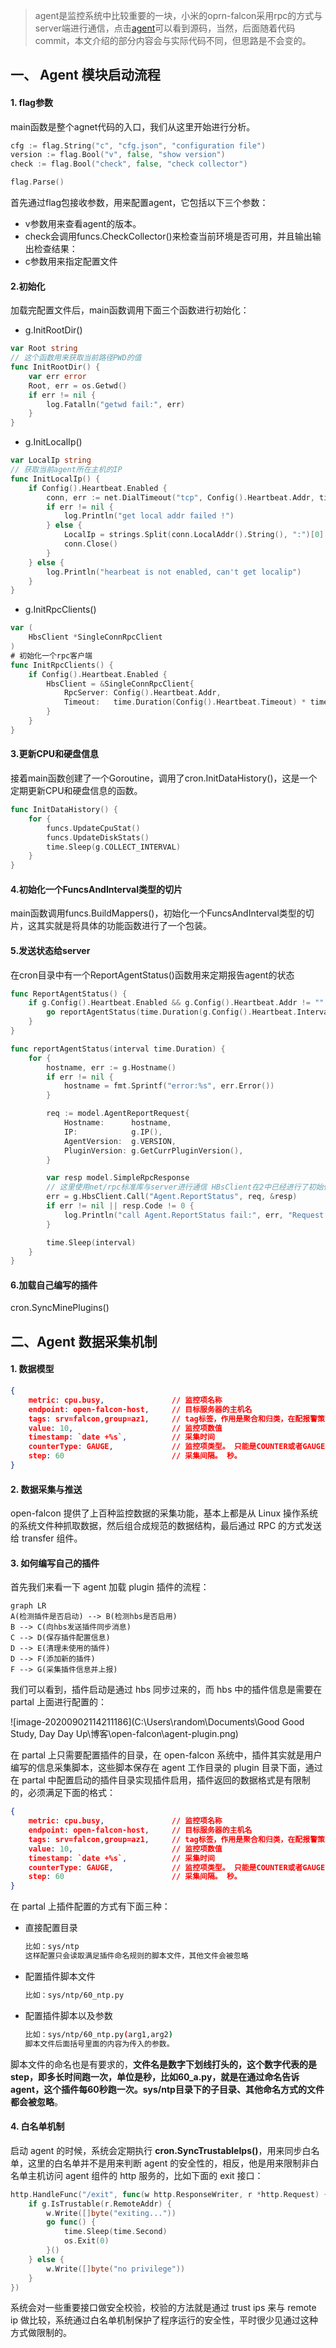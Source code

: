 >agent是监控系统中比较重要的一块，小米的oprn-falcon采用rpc的方式与server端进行通信，点击[agent](https://github.com/open-falcon/falcon-plus/tree/master/modules/agent)可以看到源码，当然，后面随着代码commit，本文介绍的部分内容会与实际代码不同，但思路是不会变的。

## 一、 Agent 模块启动流程
#### 1. flag参数
main函数是整个agnet代码的入口，我们从这里开始进行分析。
```go
cfg := flag.String("c", "cfg.json", "configuration file")
version := flag.Bool("v", false, "show version")
check := flag.Bool("check", false, "check collector")

flag.Parse()
```
首先通过flag包接收参数，用来配置agent，它包括以下三个参数：
- v参数用来查看agent的版本。
- check会调用funcs.CheckCollector()来检查当前环境是否可用，并且输出输出检查结果：
- c参数用来指定配置文件
#### 2.初始化
加载完配置文件后，main函数调用下面三个函数进行初始化：
-	g.InitRootDir()  
```go
var Root string
// 这个函数用来获取当前路径PWD的值
func InitRootDir() {
	var err error
	Root, err = os.Getwd()
	if err != nil {
		log.Fatalln("getwd fail:", err)
	}
}
```
-	g.InitLocalIp()
```go
var LocalIp string
// 获取当前agent所在主机的IP
func InitLocalIp() {
	if Config().Heartbeat.Enabled {
		conn, err := net.DialTimeout("tcp", Config().Heartbeat.Addr, time.Second*10)
		if err != nil {
			log.Println("get local addr failed !")
		} else {
			LocalIp = strings.Split(conn.LocalAddr().String(), ":")[0]
			conn.Close()
		}
	} else {
		log.Println("hearbeat is not enabled, can't get localip")
	}
}
```
-	g.InitRpcClients()
```go
var (
	HbsClient *SingleConnRpcClient
)
# 初始化一个rpc客户端
func InitRpcClients() {
	if Config().Heartbeat.Enabled {
		HbsClient = &SingleConnRpcClient{
			RpcServer: Config().Heartbeat.Addr,
			Timeout:   time.Duration(Config().Heartbeat.Timeout) * time.Millisecond,
		}
	}
}
```
#### 3.更新CPU和硬盘信息
接着main函数创建了一个Goroutine，调用了cron.InitDataHistory()，这是一个定期更新CPU和硬盘信息的函数。
```go
func InitDataHistory() {
	for {
		funcs.UpdateCpuStat()
		funcs.UpdateDiskStats()
		time.Sleep(g.COLLECT_INTERVAL)
	}
}
```
#### 4.初始化一个FuncsAndInterval类型的切片
main函数调用funcs.BuildMappers()，初始化一个FuncsAndInterval类型的切片，这其实就是将具体的功能函数进行了一个包装。
#### 5.发送状态给server
在cron目录中有一个ReportAgentStatus()函数用来定期报告agent的状态
```go
func ReportAgentStatus() {
	if g.Config().Heartbeat.Enabled && g.Config().Heartbeat.Addr != "" {
		go reportAgentStatus(time.Duration(g.Config().Heartbeat.Interval) * time.Second)
	}
}

func reportAgentStatus(interval time.Duration) {
	for {
		hostname, err := g.Hostname()
		if err != nil {
			hostname = fmt.Sprintf("error:%s", err.Error())
		}

		req := model.AgentReportRequest{
			Hostname:      hostname,
			IP:            g.IP(),
			AgentVersion:  g.VERSION,
			PluginVersion: g.GetCurrPluginVersion(),
		}

		var resp model.SimpleRpcResponse
		// 这里使用net/rpc标准库与server进行通信 HBsClient在2中已经进行了初始化
		err = g.HbsClient.Call("Agent.ReportStatus", req, &resp)
		if err != nil || resp.Code != 0 {
			log.Println("call Agent.ReportStatus fail:", err, "Request:", req, "Response:", resp)
		}

		time.Sleep(interval)
	}
}
```
#### 6.加载自己编写的插件
cron.SyncMinePlugins()



## 二、Agent 数据采集机制

#### 1. 数据模型

```json
{
    metric: cpu.busy,               // 监控项名称
    endpoint: open-falcon-host,     // 目标服务器的主机名
    tags: srv=falcon,group=az1,     // tag标签，作用是聚合和归类，在配报警策略时会比较方便。
    value: 10,                      // 监控项数值
    timestamp: `date +%s`,          // 采集时间
    counterType: GAUGE,             // 监控项类型。 只能是COUNTER或者GAUGE二选一，前者表示该数据采集项为计时器类型，后者表示其为原值 (注意大小写)
    step: 60                        // 采集间隔。 秒。
}
```



#### 2. 数据采集与推送

open-falcon 提供了上百种监控数据的采集功能，基本上都是从 Linux 操作系统的系统文件种抓取数据，然后组合成规范的数据结构，最后通过 RPC 的方式发送给 transfer 组件。



#### 3. 如何编写自己的插件

首先我们来看一下 agent 加载 plugin 插件的流程：

```mermaid
graph LR
A(检测插件是否启动) --> B(检测hbs是否启用)
B --> C(向hbs发送插件同步消息)
C --> D(保存插件配置信息)
D --> E(清理未使用的插件)
D --> F(添加新的插件)
F --> G(采集插件信息并上报)
```

我们可以看到，插件启动是通过 hbs 同步过来的，而 hbs 中的插件信息是需要在 partal 上面进行配置的：

![image-20200902114211186](C:\Users\random\Documents\Good Good Study, Day Day Up\博客\open-falcon\agent-plugin.png)

在 partal 上只需要配置插件的目录，在 open-falcon 系统中，插件其实就是用户编写的信息采集脚本，这些脚本保存在 agent 工作目录的 plugin 目录下面，通过在 partal 中配置启动的插件目录实现插件启用，插件返回的数据格式是有限制的，必须满足下面的格式：

```json
{
    metric: cpu.busy,               // 监控项名称
    endpoint: open-falcon-host,     // 目标服务器的主机名
    tags: srv=falcon,group=az1,     // tag标签，作用是聚合和归类，在配报警策略时会比较方便。
    value: 10,                      // 监控项数值
    timestamp: `date +%s`,          // 采集时间
    counterType: GAUGE,             // 监控项类型。 只能是COUNTER或者GAUGE二选一，前者表示该数据采集项为计时器类型，后者表示其为原值 (注意大小写)
    step: 60                        // 采集间隔。 秒。
}
```

在 partal 上插件配置的方式有下面三种：

- 直接配置目录

  ```bash
  比如：sys/ntp
  这样配置只会读取满足插件命名规则的脚本文件，其他文件会被忽略
  ```

- 配置插件脚本文件

  ```bash
  比如：sys/ntp/60_ntp.py
  ```

- 配置插件脚本以及参数

  ```bash
  比如：sys/ntp/60_ntp.py(arg1,arg2)
  脚本文件后面括号里面的内容为传入的参数。
  ```

脚本文件的命名也是有要求的，**文件名是数字下划线打头的，这个数字代表的是step，即多长时间跑一次，单位是秒，比如60_a.py，就是在通过命名告诉agent，这个插件每60秒跑一次。sys/ntp目录下的子目录、其他命名方式的文件都会被忽略**。



#### 4. 白名单机制

启动 agent 的时候，系统会定期执行 **cron.SyncTrustableIps()**，用来同步白名单，这里的白名单并不是用来判断 agent 的安全性的，相反，他是用来限制非白名单主机访问 agent 组件的 http 服务的，比如下面的 exit 接口：

```go
http.HandleFunc("/exit", func(w http.ResponseWriter, r *http.Request) {
	if g.IsTrustable(r.RemoteAddr) {
		w.Write([]byte("exiting..."))
		go func() {
			time.Sleep(time.Second)
			os.Exit(0)
		}()
	} else {
		w.Write([]byte("no privilege"))
	}
})
```

系统会对一些重要接口做安全校验，校验的方法就是通过 trust ips 来与 remote ip 做比较，系统通过白名单机制保护了程序运行的安全性，平时很少见通过这种方式做限制的。



